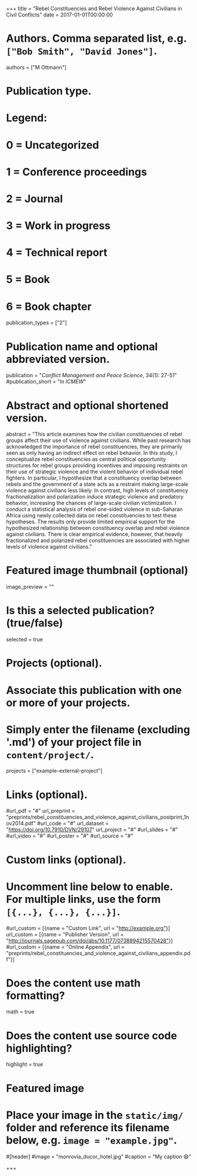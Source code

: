 +++
title = "Rebel Constituencies and Rebel Violence Against Civilians in Civil Conflicts"
date = 2017-01-01T00:00:00

# Authors. Comma separated list, e.g. `["Bob Smith", "David Jones"]`.
authors = ["M Ottmann"]

# Publication type.
# Legend:
# 0 = Uncategorized
# 1 = Conference proceedings
# 2 = Journal
# 3 = Work in progress
# 4 = Technical report
# 5 = Book
# 6 = Book chapter
publication_types = ["2"]

# Publication name and optional abbreviated version.
publication = "*Conflict Management and Peace Science*, 34(1): 27-51"
#publication_short = "In *ICMEW*"

# Abstract and optional shortened version.
abstract = "This article examines how the civilian constituencies of rebel groups affect their use of violence against civilians. While past research has acknowledged the importance of rebel constituencies, they are primarily seen as only having an indirect effect on rebel behavior. In this study, I conceptualize rebel constituencies as central political opportunity structures for rebel groups providing incentives and imposing restraints on their use of strategic violence and the violent behavior of individual rebel fighters. In particular, I hypothesize that a constituency overlap between rebels and the government of a state acts as a restraint making large-scale violence against civilians less likely. In contrast, high levels of constituency fractionalization and polarization induce strategic violence and predatory behavior, increasing the chances of large-scale civilian victimization. I conduct a statistical analysis of rebel one-sided violence in sub-Saharan Africa using newly collected data on rebel constituencies to test these hypotheses. The results only provide limited empirical support for the hypothesized relationship between constituency overlap and rebel violence against civilians. There is clear empirical evidence, however, that heavily fractionalized and polarized rebel constituencies are associated with higher levels of violence against civilians."

# Featured image thumbnail (optional)
image_preview = ""

# Is this a selected publication? (true/false)
selected = true

# Projects (optional).
#   Associate this publication with one or more of your projects.
#   Simply enter the filename (excluding '.md') of your project file in `content/project/`.
projects = ["example-external-project"]

# Links (optional).
#url_pdf = "#"
url_preprint = "preprints/rebel_constituencies_and_violence_against_civilians_postprint_1nov2014.pdf"
#url_code = "#"
url_dataset = "https://doi.org/10.7910/DVN/29107"
url_project = "#"
#url_slides = "#"
#url_video = "#"
#url_poster = "#"
#url_source = "#"

# Custom links (optional).
#   Uncomment line below to enable. For multiple links, use the form `[{...}, {...}, {...}]`.
#url_custom = [{name = "Custom Link", url = "http://example.org"}]
url_custom = [{name = "Publisher Version", url = "http://journals.sagepub.com/doi/abs/10.1177/0738894215570428"}]
#url_custom = [{name = "Online Appendix", url = "preprints/rebel_constituencies_and_violence_against_civilians_appendix.pdf"}]

# Does the content use math formatting?
math = true

# Does the content use source code highlighting?
highlight = true

# Featured image
# Place your image in the `static/img/` folder and reference its filename below, e.g. `image = "example.jpg"`.
#[header]
#image = "monrovia_ducor_hotel.jpg"
#caption = "My caption :smile:"

+++
